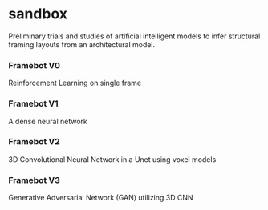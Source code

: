 # sandbox
Preliminary trials and studies of artificial intelligent models to infer structural framing layouts from an architectural model.

### Framebot V0
Reinforcement Learning on single frame

### Framebot V1
A dense neural network

### Framebot V2
3D Convolutional Neural Network in a Unet using voxel models

### Framebot V3
Generative Adversarial Network (GAN) utilizing 3D CNN
